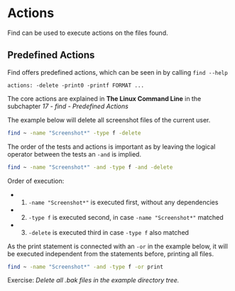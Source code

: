 # Actions

Find can be used to execute actions on the files found. 

## Predefined Actions

Find offers predefined actions, which can be seen in by calling `find --help`

~~~~~
actions: -delete -print0 -printf FORMAT ...
~~~~~

The core actions are explained in **The Linux Command Line** in the subchapter *17 - find - Predefined Actions*

The example below will delete all screenshot files of the current user.

~~~~~ bash
find ~ -name "Screenshot*" -type f -delete
~~~~~
The order of the tests and actions is important as by leaving the logical operator between the tests an `-and` is implied. 

~~~~~ bash
find ~ -name "Screenshot*" -and -type f -and -delete
~~~~~
Order of execution:
- 1. `-name "Screenshot*"` is executed first, without any dependencies
- 2. `-type f` is executed second, in case `-name "Screenshot*"` matched
- 3. `-delete` is executed third in case `-type f` also matched

As the print statement is connected with an `-or` in the example below, it will be executed independent from the statements before, printing all files.

~~~~~ bash
find ~ -name "Screenshot*" -and -type f -or print
~~~~~

Exercise:
*Delete all .bak files in the example directory tree.*

